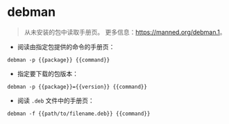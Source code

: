 # debman

> 从未安装的包中读取手册页。
> 更多信息：<https://manned.org/debman.1>。

- 阅读由指定包提供的命令的手册页：

`debman -p {{package}} {{command}}`

- 指定要下载的包版本：

`debman -p {{package}}={{version}} {{command}}`

- 阅读 `.deb` 文件中的手册页：

`debman -f {{path/to/filename.deb}} {{command}}`